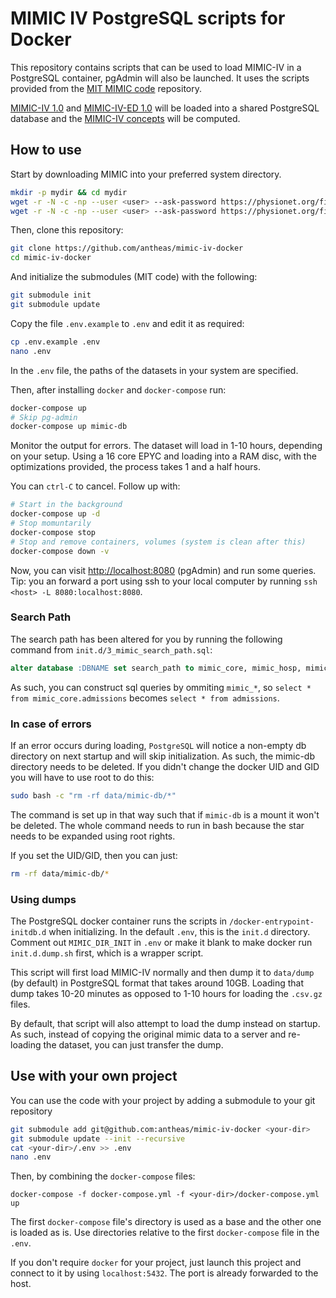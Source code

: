 # MIMIC IV PostgreSQL scripts for Docker
This repository contains scripts that can be used to load MIMIC-IV in a PostgreSQL container,
pgAdmin will also be launched.
It uses the scripts provided from the [MIT MIMIC code](https://github.com/MIT-LCP/mimic-code) repository.

[MIMIC-IV 1.0](https://physionet.org/content/mimiciv/1.0/) and 
[MIMIC-IV-ED 1.0](https://physionet.org/content/mimic-iv-ed/1.0/) will be loaded
into a shared PostgreSQL database and the 
[MIMIC-IV concepts](https://github.com/MIT-LCP/mimic-code/tree/main/mimic-iv/concepts)
will be computed.


## How to use
Start by downloading MIMIC into your preferred system directory.
``` bash
mkdir -p mydir && cd mydir
wget -r -N -c -np --user <user> --ask-password https://physionet.org/files/mimiciv/1.0/
wget -r -N -c -np --user <user> --ask-password https://physionet.org/files/mimic-iv-ed/1.0/
```
Then, clone this repository:
``` bash
git clone https://github.com/antheas/mimic-iv-docker
cd mimic-iv-docker
```
And initialize the submodules (MIT code) with the following:
``` bash
git submodule init
git submodule update
```
Copy the file `.env.example` to `.env` and edit it as required:
``` bash
cp .env.example .env
nano .env
```
In the `.env` file, the paths of the datasets in your system are specified.

Then, after installing `docker` and `docker-compose` run:
``` bash
docker-compose up
# Skip pg-admin
docker-compose up mimic-db
```
Monitor the output for errors.
The dataset will load in 1-10 hours, depending on your setup.
Using a 16 core EPYC and loading into a RAM disc, with the optimizations provided,
the process takes 1 and a half hours.

You can `ctrl-C` to cancel.
Follow up with:
``` bash
# Start in the background
docker-compose up -d
# Stop momuntarily
docker-compose stop
# Stop and remove containers, volumes (system is clean after this)
docker-compose down -v
```

Now, you can visit <http://localhost:8080> (pgAdmin) and run some queries.
Tip: you an forward a port using ssh to your local computer by running
`ssh <host> -L 8080:localhost:8080`.

### Search Path
The search path has been altered for you by running the following command from
`init.d/3_mimic_search_path.sql`:
``` sql
alter database :DBNAME set search_path to mimic_core, mimic_hosp, mimic_icu, mimic_ed;
```
As such, you can construct sql queries by ommiting `mimic_*`, so
`select * from mimic_core.admissions` becomes `select * from admissions`.

### In case of errors
If an error occurs during loading, `PostgreSQL` will notice a non-empty db directory
on next startup and will skip initialization.
As such, the mimic-db directory needs to be deleted.
If you didn't change the docker UID and GID you will have to use root to do this:
``` bash
sudo bash -c "rm -rf data/mimic-db/*"  
```
The command is set up in that way such that if `mimic-db` is a mount it won't be
deleted.
The whole command needs to run in bash because the star needs to be expanded using
root rights. 

If you set the UID/GID, then you can just:
``` bash
rm -rf data/mimic-db/*
```

### Using dumps
The PostgreSQL docker container runs the scripts in `/docker-entrypoint-initdb.d`
when initializing.
In the default `.env`, this is the `init.d` directory.
Comment out `MIMIC_DIR_INIT` in `.env` or make it blank to make docker run
`init.d.dump.sh` first, which is a wrapper script.

This script will first load MIMIC-IV normally and then dump it
to `data/dump` (by default) in PostgreSQL format that takes around
10GB.
Loading that dump takes 10-20 minutes as opposed to 1-10 hours for
loading the `.csv.gz` files.

By default, that script will also attempt to load the dump instead on startup.
As such, instead of copying the original mimic data to a server and re-loading
the dataset, you can just transfer the dump.

## Use with your own project
You can use the code with your project by adding a submodule to your git repository
``` bash
git submodule add git@github.com:antheas/mimic-iv-docker <your-dir>
git submodule update --init --recursive
cat <your-dir>/.env >> .env
nano .env
```
Then, by combining the `docker-compose` files:
```
docker-compose -f docker-compose.yml -f <your-dir>/docker-compose.yml up
```
The first `docker-compose` file's directory is used as a base and the other one
is loaded as is.
Use directories relative to the first `docker-compose` file in the `.env`.

If you don't require `docker` for your project, just launch this project and
connect to it by using `localhost:5432`.
The port is already forwarded to the host.